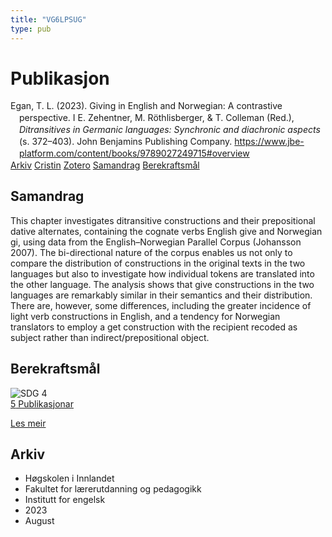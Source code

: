 ```yaml
---
title: "VG6LPSUG"
type: pub
---
```

<h1>Publikasjon</h1>
<article id="csl-bib-container-VG6LPSUG" class="csl-bib-container">
  <div class="csl-bib-body" style="line-height: 1.35; padding-left: 1em; text-indent:-1em;">
  <div class="csl-entry">Egan, T. L. (2023). Giving in English and Norwegian: A contrastive perspective. I E. Zehentner, M. R&#xF6;thlisberger, &amp; T. Colleman (Red.), <i>Ditransitives in Germanic languages: Synchronic and diachronic aspects</i> (s. 372&#x2013;403). John Benjamins Publishing Company. <a href="https://www.jbe-platform.com/content/books/9789027249715#overview">https://www.jbe-platform.com/content/books/9789027249715#overview</a></div>
</div>
  <div class="csl-bib-buttons">
    <a href="#taxonomy-article-VG6LPSUG" class="csl-bib-button">Arkiv</a>
    <a href="https://app.cristin.no/results/show.jsf?id=2167299" alt="Cristin URL" class="csl-bib-button">Cristin</a>
    <a href="http://zotero.org/groups/5402882/items/VG6LPSUG" alt="Zotero URL" class="csl-bib-button">Zotero</a>
    <a href="#abstract-article-VG6LPSUG" class="csl-bib-button">Samandrag</a>
    <a href="#sdg-article-VG6LPSUG" class="csl-bib-button">Berekraftsmål</a>
  </div>
  <div id="csl-bib-meta-container-VG6LPSUG"></div>
</article>
<div id="csl-bib-meta-VG6LPSUG" class="csl-bib-meta">
  <article id="abstract-article-VG6LPSUG" class="abstract-article">
    <h1>Samandrag</h1>
    This chapter investigates ditransitive constructions and their prepositional dative alternates, containing the cognate verbs English give and Norwegian gi, using data from the English–Norwegian Parallel Corpus (Johansson 2007). The bi-directional nature of the corpus enables us not only to compare the distribution of constructions in the original texts in the two languages but also to investigate how individual tokens are translated into the other language. The analysis shows that give constructions in the two languages are remarkably similar in their semantics and their distribution. There are, however, some differences, including the greater incidence of light verb constructions in English, and a tendency for Norwegian translators to employ a get construction with the recipient recoded as subject rather than indirect/prepositional object.
  </article>
  <article id="sdg-article-VG6LPSUG" class="sdg-article">
    <h1>Berekraftsmål</h1>
    <div class="sdg-container"><div id="sdg4" class="sdg"> <img src="{{< params subfolder >}}images/sdg/sdg04_no.png" class="image" alt="SDG 4"> <div class="sdg-overlay"> <a href="{{< params subfolder >}}no/archive/?sdg=4#archive" class="sdg-publication-count"><span>5</span> Publikasjonar</a> <p><a href="NA" class="sdg-read-more">Les meir</a></p> </div> </div></div>
  </article>
  <article id="taxonomy-article-VG6LPSUG" class="taxonomy-article">
    <h1>Arkiv</h1>
    <ul>
      <li>Høgskolen i Innlandet</li>
      <li>Fakultet for lærerutdanning og pedagogikk</li>
      <li>Institutt for engelsk</li>
      <li>2023</li>
      <li>August</li>
    </ul>
  </article>
</div>
